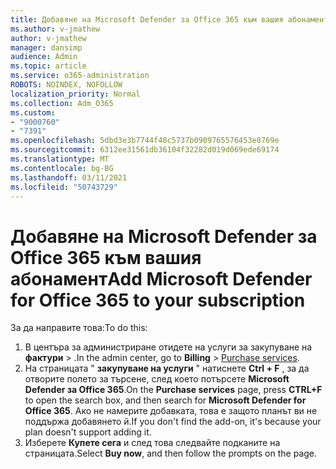 ```yaml
---
title: Добавяне на Microsoft Defender за Office 365 към вашия абонамент
ms.author: v-jmathew
author: v-jmathew
manager: dansimp
audience: Admin
ms.topic: article
ms.service: o365-administration
ROBOTS: NOINDEX, NOFOLLOW
localization_priority: Normal
ms.collection: Adm_O365
ms.custom:
- "9000760"
- "7391"
ms.openlocfilehash: 5dbd3e3b7744f48c5737b0909765576453e8769e
ms.sourcegitcommit: 6312ee31561db36104f32282d019d069ede69174
ms.translationtype: MT
ms.contentlocale: bg-BG
ms.lasthandoff: 03/11/2021
ms.locfileid: "50743729"
---
```

# <a name="add-microsoft-defender-for-office-365-to-your-subscription"></a><span data-ttu-id="be61e-102">Добавяне на Microsoft Defender за Office 365 към вашия абонамент</span><span class="sxs-lookup"><span data-stu-id="be61e-102">Add Microsoft Defender for Office 365 to your subscription</span></span>

<span data-ttu-id="be61e-103">За да направите това:</span><span class="sxs-lookup"><span data-stu-id="be61e-103">To do this:</span></span>

1. <span data-ttu-id="be61e-104">В центъра за администриране отидете на услуги за закупуване на **фактури**  >  [](https://go.microsoft.com/fwlink/p/?linkid=868433).</span><span class="sxs-lookup"><span data-stu-id="be61e-104">In the admin center, go to **Billing** > [Purchase services](https://go.microsoft.com/fwlink/p/?linkid=868433).</span></span>
2. <span data-ttu-id="be61e-105">На страницата " **закупуване на услуги** " натиснете **Ctrl + F** , за да отворите полето за търсене, след което потърсете **Microsoft Defender за Office 365**.</span><span class="sxs-lookup"><span data-stu-id="be61e-105">On the **Purchase services** page, press **CTRL+F** to open the search box, and then search for **Microsoft Defender for Office 365**.</span></span> <span data-ttu-id="be61e-106">Ако не намерите добавката, това е защото планът ви не поддържа добавянето й.</span><span class="sxs-lookup"><span data-stu-id="be61e-106">If you don't find the add-on, it's because your plan doesn't support adding it.</span></span>
3. <span data-ttu-id="be61e-107">Изберете **Купете сега** и след това следвайте подканите на страницата.</span><span class="sxs-lookup"><span data-stu-id="be61e-107">Select **Buy now**, and then follow the prompts on the page.</span></span>
